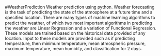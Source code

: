 #WeatherPrediction
Weather prediction using python. Weather forecasting is the task of predicting the state of the atmosphere at a future time and a speciﬁed location. There are many types of machine learning algorithms to predict the weather, of which two most important algorithms in predicting the weather are Linear Regression and a variation of Functional Regression. These models are trained based on the historical data provided of any location. Input to these models are provided such as if predicting temperature, then minimum temperature, mean atmospheric pressure, maximum temperature, mean humidity, and classification for 2 days.
